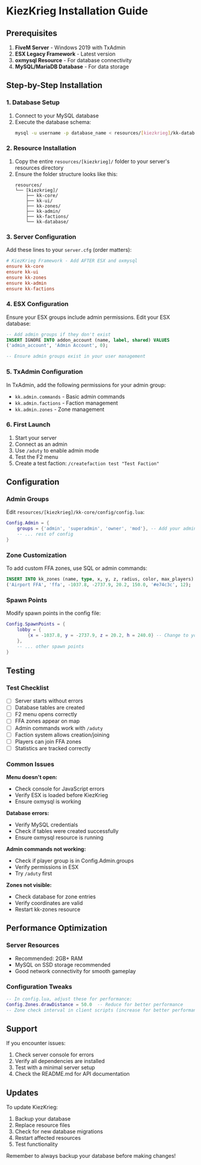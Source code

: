 # KiezKrieg Installation Guide

## Prerequisites

1. **FiveM Server** - Windows 2019 with TxAdmin
2. **ESX Legacy Framework** - Latest version
3. **oxmysql Resource** - For database connectivity
4. **MySQL/MariaDB Database** - For data storage

## Step-by-Step Installation

### 1. Database Setup

1. Connect to your MySQL database
2. Execute the database schema:
   ```bash
   mysql -u username -p database_name < resources/[kiezkrieg]/kk-database/kiezkrieg_database.sql
   ```

### 2. Resource Installation

1. Copy the entire `resources/[kiezkrieg]/` folder to your server's resources directory
2. Ensure the folder structure looks like this:
   ```
   resources/
   └── [kiezkrieg]/
       ├── kk-core/
       ├── kk-ui/
       ├── kk-zones/
       ├── kk-admin/
       ├── kk-factions/
       └── kk-database/
   ```

### 3. Server Configuration

Add these lines to your `server.cfg` (order matters):
```cfg
# KiezKrieg Framework - Add AFTER ESX and oxmysql
ensure kk-core
ensure kk-ui
ensure kk-zones
ensure kk-admin
ensure kk-factions
```

### 4. ESX Configuration

Ensure your ESX groups include admin permissions. Edit your ESX database:
```sql
-- Add admin groups if they don't exist
INSERT IGNORE INTO addon_account (name, label, shared) VALUES 
('admin_account', 'Admin Account', 0);

-- Ensure admin groups exist in your user management
```

### 5. TxAdmin Configuration

In TxAdmin, add the following permissions for your admin group:
- `kk.admin.commands` - Basic admin commands
- `kk.admin.factions` - Faction management
- `kk.admin.zones` - Zone management

### 6. First Launch

1. Start your server
2. Connect as an admin
3. Use `/aduty` to enable admin mode
4. Test the F2 menu
5. Create a test faction: `/createfaction test "Test Faction"`

## Configuration

### Admin Groups
Edit `resources/[kiezkrieg]/kk-core/config/config.lua`:
```lua
Config.Admin = {
    groups = {'admin', 'superadmin', 'owner', 'mod'}, -- Add your admin groups here
    -- ... rest of config
}
```

### Zone Customization
To add custom FFA zones, use SQL or admin commands:
```sql
INSERT INTO kk_zones (name, type, x, y, z, radius, color, max_players) VALUES
('Airport FFA', 'ffa', -1037.8, -2737.9, 20.2, 150.0, '#e74c3c', 12);
```

### Spawn Points
Modify spawn points in the config file:
```lua
Config.SpawnPoints = {
    lobby = {
        {x = -1037.8, y = -2737.9, z = 20.2, h = 240.0} -- Change to your lobby location
    },
    -- ... other spawn points
}
```

## Testing

### Test Checklist
- [ ] Server starts without errors
- [ ] Database tables are created
- [ ] F2 menu opens correctly
- [ ] FFA zones appear on map
- [ ] Admin commands work with `/aduty`
- [ ] Faction system allows creation/joining
- [ ] Players can join FFA zones
- [ ] Statistics are tracked correctly

### Common Issues

**Menu doesn't open:**
- Check console for JavaScript errors
- Verify ESX is loaded before KiezKrieg
- Ensure oxmysql is working

**Database errors:**
- Verify MySQL credentials
- Check if tables were created successfully
- Ensure oxmysql resource is running

**Admin commands not working:**
- Check if player group is in Config.Admin.groups
- Verify permissions in ESX
- Try `/aduty` first

**Zones not visible:**
- Check database for zone entries
- Verify coordinates are valid
- Restart kk-zones resource

## Performance Optimization

### Server Resources
- Recommended: 2GB+ RAM
- MySQL on SSD storage recommended
- Good network connectivity for smooth gameplay

### Configuration Tweaks
```lua
-- In config.lua, adjust these for performance:
Config.Zones.drawDistance = 50.0  -- Reduce for better performance
-- Zone check interval in client scripts (increase for better performance)
```

## Support

If you encounter issues:
1. Check server console for errors
2. Verify all dependencies are installed
3. Test with a minimal server setup
4. Check the README.md for API documentation

## Updates

To update KiezKrieg:
1. Backup your database
2. Replace resource files
3. Check for new database migrations
4. Restart affected resources
5. Test functionality

Remember to always backup your database before making changes!